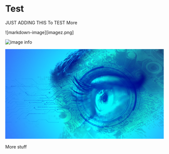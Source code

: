 # Test


JUST ADDING THIS To TEST More




![markdown-image][imagez.png]

![image info](./stuff/image.png)

<img src="stuff/image-analysis.png">

More stuff
